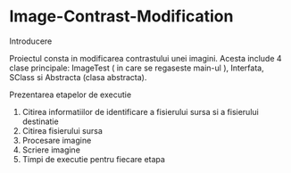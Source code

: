 # Image-Contrast-Modification

  Introducere
  
Proiectul consta in modificarea contrastului unei imagini. Acesta include 4 clase principale:
ImageTest ( in care se regaseste main-ul ), Interfata, SClass si Abstracta (clasa abstracta).

  Prezentarea etapelor de executie
  
1. Citirea informatiilor de identificare a fisierului sursa si a fisierului destinatie
2. Citirea fisierului sursa
3. Procesare imagine
4. Scriere imagine
5. Timpi de executie pentru fiecare etapa
